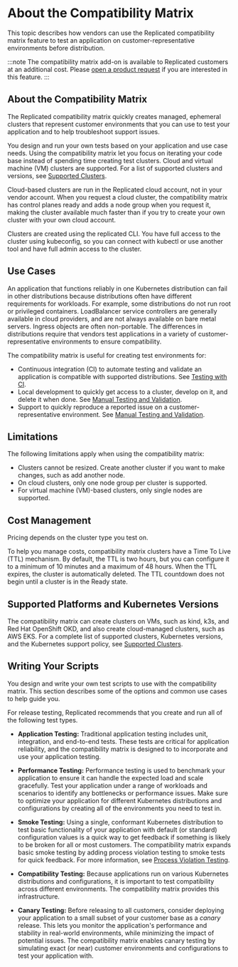 # About the Compatibility Matrix
This topic describes how vendors can use the Replicated compatibility matrix feature to test an application on customer-representative environments before distribution.

:::note
The compatibility matrix add-on is available to Replicated customers at an additional cost. Please [open a product request](https://vendor.replicated.com/support?requestType=feature&productArea=vendor) if you are interested in this feature. 
:::

## About the Compatibility Matrix

The Replicated compatibility matrix quickly creates managed, ephemeral clusters that represent customer environments that you can use to test your application and to help troubleshoot support issues. 

You design and run your own tests based on your application and use case needs. Using the compatibility matrix let you focus on iterating your code base instead of spending time creating test clusters. Cloud and virtual machine (VM) clusters are supported. For a list of supported clusters and versions, see [Supported Clusters](testing-supported-clusters).

Cloud-based clusters are run in the Replicated cloud account, not in your vendor account. When you request a cloud cluster, the compatibility matrix has control planes ready and adds a node group when you request it, making the cluster available much faster than if you try to create your own cluster with your own cloud account.

Clusters are created using the replicated CLI. You have full access to the cluster using kubeconfig, so you can connect with kubectl or use another tool and have full admin access to the cluster.

## Use Cases

An application that functions reliably in one Kubernetes distribution can fail in other distributions because distributions often have different requirements for workloads. For example, some distributions do not run root or privileged containers. LoadBalancer service controllers are generally available in cloud providers, and are not always available on bare metal servers. Ingress objects are often non-portable. The differences in distributions require that vendors test applications in a variety of customer-representative environments to ensure compatibility.

The compatibility matrix is useful for creating test environments for:

- Continuous integration (CI) to automate testing and validate an application is compatible with supported distributions. See [Testing with CI](testing-cicd).
- Local development to quickly get access to a cluster, develop on it, and delete it when done. See [Manual Testing and Validation](testing-manual).
- Support to quickly reproduce a reported issue on a customer-representative environment. See [Manual Testing and Validation](testing-manual).

## Limitations

The following limitations apply when using the compatibility matrix:

- Clusters cannot be resized. Create another cluster if you want to make changes, such as add another node.
- On cloud clusters, only one node group per cluster is supported.
- For virtual machine (VM)-based clusters, only single nodes are supported.

## Cost Management

Pricing depends on the cluster type you test on.

To help you manage costs, compatibility matrix clusters have a Time To Live (TTL) mechanism. By default, the TTL is two hours, but you can configure it to a minimum of 10 minutes and a maximum of 48 hours. When the TTL expires, the cluster is automatically deleted. The TTL countdown does not begin until a cluster is in the Ready state.

## Supported Platforms and Kubernetes Versions

The compatibility matrix can create clusters on VMs, such as kind, k3s, and Red Hat OpenShift OKD, and also create cloud-managed clusters, such as AWS EKS. For a complete list of supported clusters, Kubernetes versions, and the Kubernetes support policy, see [Supported Clusters](testing-supported-clusters).

## Writing Your Scripts

You design and write your own test scripts to use with the compatibility matrix. This section describes some of the options and common use cases to help guide you.

For release testing, Replicated recommends that you create and run all of the following test types.

- **Application Testing:** Traditional application testing includes unit, integration, and end-to-end tests. These tests are critical for application reliability, and the compatibility matrix is designed to to incorporate and use your application testing.

- **Performance Testing:** Performance testing is used to benchmark your application to ensure it can handle the expected load and scale gracefully. Test your application under a range of workloads and scenarios to identify any bottlenecks or performance issues. Make sure to optimize your application for different Kubernetes distributions and configurations by creating all of the environments you need to test in.

- **Smoke Testing:** Using a single, conformant Kubernetes distribution to test basic functionality of your application with default (or standard) configuration values is a quick way to get feedback if something is likely to be broken for all or most customers. The compatibility matrix expands basic smoke testing by adding process violation testing to smoke tests for quick feedback. For more information, see [Process Violation Testing](testing-process-violation).

- **Compatibility Testing:** Because applications run on various Kubernetes distributions and configurations, it is important to test compatibility across different environments. The compatibility matrix provides this infrastructure.

- **Canary Testing:** Before releasing to all customers, consider deploying your application to a small subset of your customer base as a _canary_ release. This lets you monitor the application's performance and stability in real-world environments, while minimizing the impact of potential issues. The compatibility matrix enables canary testing by simulating exact (or near) customer environments and configurations to test your application with.


